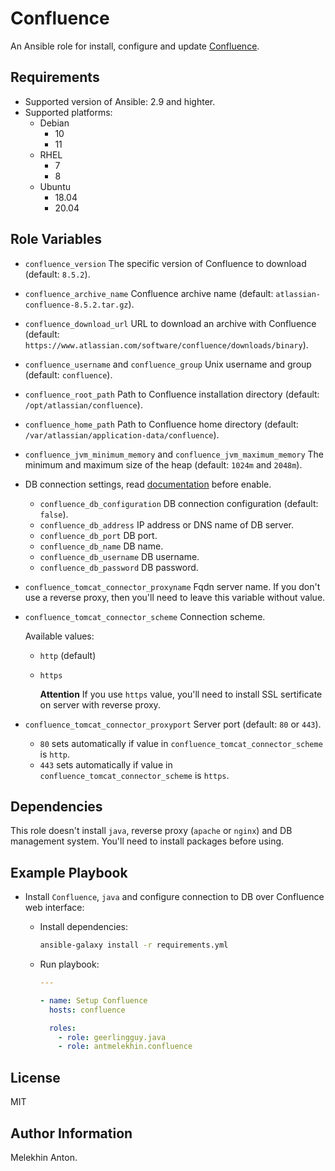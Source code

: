 Confluence
==========

An Ansible role for install, configure and update [Confluence](https://www.atlassian.com/ru/software/confluence).

Requirements
------------

- Supported version of Ansible: 2.9 and highter.
- Supported platforms:
  - Debian
    - 10
    - 11
  - RHEL
    - 7
    - 8
  - Ubuntu
    - 18.04
    - 20.04

Role Variables
--------------

- `confluence_version` The specific version of Confluence to download (default: `8.5.2`).
- `confluence_archive_name` Confluence archive name (default: `atlassian-confluence-8.5.2.tar.gz`).
- `confluence_download_url` URL to download an archive with Confluence (default: `https://www.atlassian.com/software/confluence/downloads/binary`).
- `confluence_username` and `confluence_group` Unix username and group (default: `confluence`).
- `confluence_root_path` Path to Confluence installation directory (default: `/opt/atlassian/confluence`).
- `confluence_home_path` Path to Confluence home directory (default: `/var/atlassian/application-data/confluence`).
- `confluence_jvm_minimum_memory` and `confluence_jvm_maximum_memory` The minimum and maximum size of the heap (default: `1024m` and `2048m`).
- DB connection settings, read [documentation](https://confluence.atlassian.com/conf713/configuring-a-datasource-connection-1077914464.html) before enable.
  - `confluence_db_configuration` DB connection configuration (default: `false`).
  - `confluence_db_address` IP address or DNS name of DB server.
  - `confluence_db_port` DB port.
  - `confluence_db_name` DB name.
  - `confluence_db_username` DB username.
  - `confluence_db_password` DB password.
- `confluence_tomcat_connector_proxyname` Fqdn server name. If you don't use a reverse proxy, then you'll need to leave this variable without value.
- `confluence_tomcat_connector_scheme` Connection scheme.

  Available values:
  - `http` (default)
  - `https`

    **Attention** If you use `https` value, you'll need to install SSL sertificate on server with reverse proxy.

- `confluence_tomcat_connector_proxyport` Server port (default: `80` or `443`).
  - `80` sets automatically if value in `confluence_tomcat_connector_scheme` is `http`.
  - `443` sets automatically if value in `confluence_tomcat_connector_scheme` is `https`.

Dependencies
------------

This role doesn't install `java`, reverse proxy (`apache` or `nginx`) and DB management system. You'll need to install packages before using.

Example Playbook
----------------

- Install `Confluence`, `java` and configure connection to DB over Confluence web interface:

  - Install dependencies:

    ```bash
    ansible-galaxy install -r requirements.yml
    ```

  - Run playbook:

    ```yaml
    ---

    - name: Setup Confluence
      hosts: confluence

      roles:
        - role: geerlingguy.java
        - role: antmelekhin.confluence
    ```

License
-------

MIT

Author Information
------------------

Melekhin Anton.
